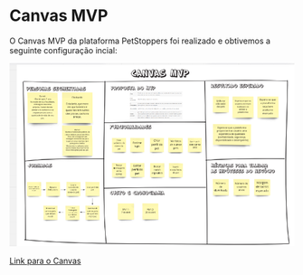 # Canvas MVP

O Canvas MVP da plataforma PetStoppers foi realizado e obtivemos a seguinte configuração incial:

![Canvas](../assets/img/Canvas.png)

<a href="https://miro.com/app/board/uXjVOKrgeb4=/">Link para o Canvas</a>
